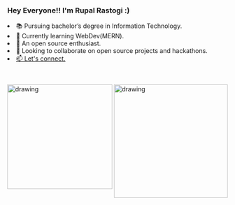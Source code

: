 <p align=left>
  <h3>Hey Everyone!! I'm Rupal Rastogi :)</h3>
  <li>📚 Pursuing bachelor’s degree in Information Technology.</li>
  <li> 🌱 Currently learning WebDev(MERN).</li>
  <li> 🫰 An open source enthusiast.</li>
  <li> 👯 Looking to collaborate on open source projects and hackathons.</li>
  <li> <a href= "https://linktr.ee/RupalRastogi">📫 Let's connect.</a> </li>
  <p>&nbsp</p>

</p>
<p><img align="right" src=https://images.squarespace-cdn.com/content/v1/5f402a9d4e121b7f850b4374/1598040805419-QIEZIF4KLQAPB0VV6B58/App-Developer.gif" alt="drawing" width="260" /></p>
  
<p><img align="center" src="https://digiday.com/wp-content/uploads/sites/3/2023/03/typing-man-digiday-gif-2.gif" alt="drawing" width="240" /></p>

